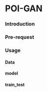# POI-GAN

### Introduction



### Pre-request


### Usage


#### Data


#### model

#### train_test

